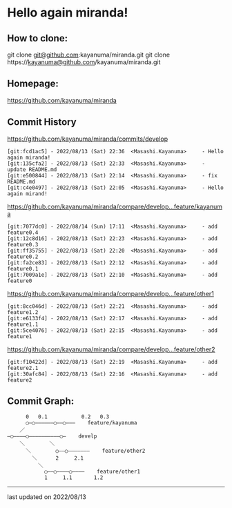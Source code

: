# Hello again miranda!

## How to clone:
git clone git@github.com:kayanuma/miranda.git
git clone https://kayanuma@github.com/kayanuma/miranda.git

## Homepage:
https://github.com/kayanuma/miranda

## Commit History
https://github.com/kayanuma/miranda/commits/develop
```
[git:fcd1ac5] - 2022/08/13 (Sat) 22:36  <Masashi.Kayanuma>     - Hello again miranda!
[git:135cfa2] - 2022/08/13 (Sat) 22:33  <Masashi.Kayanuma>     - update README.md
[git:e500844] - 2022/08/13 (Sat) 22:14  <Masashi.Kayanuma>     - fix README.md
[git:c4e0497] - 2022/08/13 (Sat) 22:05  <Masashi.Kayanuma>     - Hello again mirand!
```

https://github.com/kayanuma/miranda/compare/develop...feature/kayanuma
```
[git:7077dc0] - 2022/08/14 (Sun) 17:11  <Masashi.Kayanuma>     - add feature0.4
[git:12c8d16] - 2022/08/13 (Sat) 22:23  <Masashi.Kayanuma>     - add feature0.3
[git:ff35755] - 2022/08/13 (Sat) 22:20  <Masashi.Kayanuma>     - add feature0.2
[git:fa2ce83] - 2022/08/13 (Sat) 22:12  <Masashi.Kayanuma>     - add feature0.1
[git:7009a1e] - 2022/08/13 (Sat) 22:10  <Masashi.Kayanuma>     - add feature0
```

https://github.com/kayanuma/miranda/compare/develop...feature/other1
```
[git:8cc046d] - 2022/08/13 (Sat) 22:21  <Masashi.Kayanuma>     - add feature1.2
[git:e6133f4] - 2022/08/13 (Sat) 22:17  <Masashi.Kayanuma>     - add feature1.1
[git:5ce4076] - 2022/08/13 (Sat) 22:15  <Masashi.Kayanuma>     - add feature1
```

https://github.com/kayanuma/miranda/compare/develop...feature/other2
```
[git:f10422d] - 2022/08/13 (Sat) 22:19  <Masashi.Kayanuma>     - add feature2.1
[git:30afc84] - 2022/08/13 (Sat) 22:16  <Masashi.Kayanuma>     - add feature2
```

## Commit Graph:
```
      0   0.1           0.2   0.3
      ○―○――――――○――○―――    feature/kayanuma
    ／
―○――――○――――――――――○―    develp
    ＼        ＼
      ＼        ○――○―――――――    feature/other2
        ＼      2     2.1
          ＼
            ○――○――――○――――    feature/other1
            1     1.1       1.2
```

---
last updated on 2022/08/13

